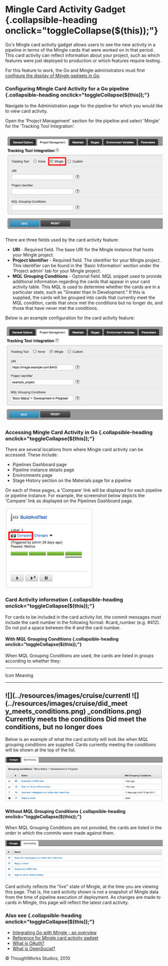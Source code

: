 
 

Mingle Card Activity Gadget {.collapsible-heading onclick="toggleCollapse($(this));"}
===========================

Go's Mingle card activity gadget allows users to see the new activity in
a pipeline in terms of the Mingle cards that were worked on in that
period. This card activity can reflect information about your project,
such as which features were just deployed to production or which
features require testing.

For this feature to work, the Go and Mingle administrators must first
[configure the display of Mingle gadgets in Go](mingle_in_go.md).

### Configuring Mingle Card Activity for a Go pipeline {.collapsible-heading onclick="toggleCollapse($(this));"}

Navigate to the Administration page for the pipeline for which you would
like to view card activity.

Open the 'Project Management' section for the pipeline and select
'Mingle' for the 'Tracking Tool Integration'.

![](../resources/images/cruise/mingle_card_activity_configuration.png)

There are three fields used by the card activity feature:

-   **URI** - Required field. The base URI for the Mingle instance that
    hosts your Mingle project.
-   **Project Identifier** - Required field. The identifier for your
    Mingle project. This identifier can be found in the 'Basic
    Information' section under the 'Project admin' tab for your Mingle
    project.
-   **MQL Grouping Conditions** - Optional field. MQL snippet used to
    provide additional information regarding the cards that appear in
    your card activity table. This MQL is used to determine whether the
    cards are in a particular state, such as "Greater than In
    Development." If this is supplied, the cards will be grouped into
    cards that currently meet the MQL condition, cards that once met the
    conditions but no longer do, and those that have never met the
    conditions.

Below is an example configuration for the card activity feature:

![](../resources/images/cruise/mingle_card_activity_example_configuration.png)

### Accessing Mingle Card Activity in Go {.collapsible-heading onclick="toggleCollapse($(this));"}

There are several locations from where Mingle card activity can be
accessed. These include:

-   Pipelines Dashboard page
-   Pipeline instance details page
-   Environments page
-   Stage History section on the Materials page for a pipeline

On each of these pages, a 'Compare' link will be displayed for each
pipeline or pipeline instance. For example, the screenshot below depicts
the 'Compare' link as displayed on the Pipelines Dashboard page.

![](../resources/images/cruise/mingle_card_activity_compare_link.png)

### Card Activity information {.collapsible-heading onclick="toggleCollapse($(this));"}

For cards to be included in the card activity list, the commit messages
must include the card number in the following format: \#card\_number
(e.g. \#412). Do not put a space between the \# and the card number.

#### With MQL Grouping Conditions {.collapsible-heading onclick="toggleCollapse($(this));"}

When MQL Grouping Conditions are used, the cards are listed in groups
according to whether they:

  -------------------------------------------------------------------------
  Icon
  Meaning
  ------------------------------------ ------------------------------------
  ![](../resources/images/cruise/currentl ![](../resources/images/cruise/did_meet
  y_meets_conditions.png)              _conditions.png)
  Currently meets the conditions       Did meet the conditions, but no
                                       longer does
  -------------------------------------------------------------------------

Below is an example of what the card activity will look like when MQL
grouping conditions are supplied. Cards currently meeting the conditions
will be shown at the top of the list.

![](../resources/images/cruise/mingle_card_activity_with_grouping_conditions.png)

#### Without MQL Grouping Conditions {.collapsible-heading onclick="toggleCollapse($(this));"}

When MQL Grouping Conditions are not provided, the cards are listed in
the order in which the commits were made against them.

![](../resources/images/cruise/mingle_card_activity_without_grouping_conditions.png)

Card activity reflects the "live" state of Mingle, at the time you are
viewing this page. That is, the card activity shown is not a snapshot of
Mingle data from the time of pipeline execution of deployment. As
changes are made to cards in Mingle, this page will reflect the latest
card activity.

### Also see {.collapsible-heading onclick="toggleCollapse($(this));"}

-   [Integrating Go with Mingle - an overview](mingle_integration.md)
-   [Reference for Mingle card activity
    gadget](mingle_card_activity_gadget.md)
-   [What is OAuth?](../faq/what_is_oauth.html)
-   [What is OpenSocial?](../faq/what_is_opensocial.html)





© ThoughtWorks Studios, 2010

